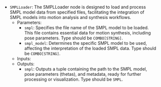 - `SMPLLoader`: The SMPLLoader node is designed to load and process SMPL model data from specified files, facilitating the integration of SMPL models into motion analysis and synthesis workflows.
    - Parameters:
        - `smpl`: Specifies the file name of the SMPL model to be loaded. This file contains essential data for motion synthesis, including pose parameters. Type should be `COMBO[STRING]`.
        - `smpl_model`: Determines the specific SMPL model to be used, affecting the interpretation of the loaded SMPL data. Type should be `COMBO[STRING]`.
    - Inputs:
    - Outputs:
        - `smpl`: Outputs a tuple containing the path to the SMPL model, pose parameters (thetas), and metadata, ready for further processing or visualization. Type should be `SMPL`.
